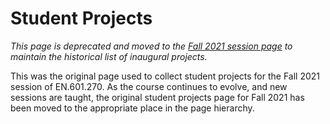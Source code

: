 # Student Projects
*This page is deprecated and moved to the [Fall 2021 session page](https://github.com/jhu-ospo-courses/JHU-EN.601.270/blob/main/Fall_2021/readme.md#student-projects) to maintain the historical list of inaugural projects.*

This was the original page used to collect student projects for the Fall 2021 session of EN.601.270. As the course continues to evolve, and new sessions are taught, the original student projects page for Fall 2021 has been moved to the appropriate place in the page hierarchy. 

